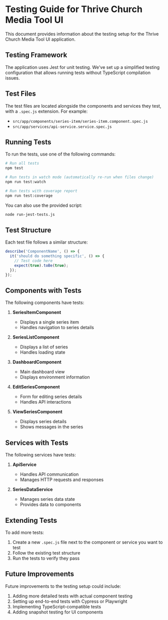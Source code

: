 # Testing Guide for Thrive Church Media Tool UI

This document provides information about the testing setup for the Thrive Church Media Tool UI application.

## Testing Framework

The application uses Jest for unit testing. We've set up a simplified testing configuration that allows running tests without TypeScript compilation issues.

## Test Files

The test files are located alongside the components and services they test, with a `.spec.js` extension. For example:

- `src/app/components/series-item/series-item.component.spec.js`
- `src/app/services/api-service.service.spec.js`

## Running Tests

To run the tests, use one of the following commands:

```bash
# Run all tests
npm test

# Run tests in watch mode (automatically re-run when files change)
npm run test:watch

# Run tests with coverage report
npm run test:coverage
```

You can also use the provided script:

```bash
node run-jest-tests.js
```

## Test Structure

Each test file follows a similar structure:

```javascript
describe('ComponentName', () => {
  it('should do something specific', () => {
    // Test code here
    expect(true).toBe(true);
  });
});
```

## Components with Tests

The following components have tests:

1. **SeriesItemComponent**
   - Displays a single series item
   - Handles navigation to series details

2. **SeriesListComponent**
   - Displays a list of series
   - Handles loading state

3. **DashboardComponent**
   - Main dashboard view
   - Displays environment information

4. **EditSeriesComponent**
   - Form for editing series details
   - Handles API interactions

5. **ViewSeriesComponent**
   - Displays series details
   - Shows messages in the series

## Services with Tests

The following services have tests:

1. **ApiService**
   - Handles API communication
   - Manages HTTP requests and responses

2. **SeriesDataService**
   - Manages series data state
   - Provides data to components

## Extending Tests

To add more tests:

1. Create a new `.spec.js` file next to the component or service you want to test
2. Follow the existing test structure
3. Run the tests to verify they pass

## Future Improvements

Future improvements to the testing setup could include:

1. Adding more detailed tests with actual component testing
2. Setting up end-to-end tests with Cypress or Playwright
3. Implementing TypeScript-compatible tests
4. Adding snapshot testing for UI components
